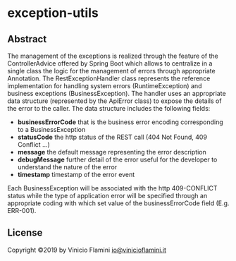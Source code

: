 # exception-utils

## Abstract

The management of the exceptions is realized through the feature of the ControllerAdvice offered by Spring Boot which allows to centralize in a single class the logic for the management of errors through appropriate Annotation.
The RestExceptionHandler class represents the reference implementation for handling system errors (RuntimeException) and business exceptions (BusinessException). The handler uses an appropriate data structure (represented by the ApiError class) to expose the details of the error to the caller.
The data structure includes the following fields:

- **businessErrorCode** that is the business error encoding corresponding to a BusinessException
- **statusCode** the http status of the REST call (404 Not Found, 409 Conflict ...)
- **message** the default message representing the error description
- **debugMessage** further detail of the error useful for the developer to understand the nature of the error
- **timestamp** timestamp of the error event

Each BusinessException will be associated with the http 409-CONFLICT status while the type of application error will be specified through an appropriate coding with which set value of the businessErrorCode field (E.g. ERR-001).

## License
Copyright &copy;2019 by Vinicio Flamini <io@vinicioflamini.it>
